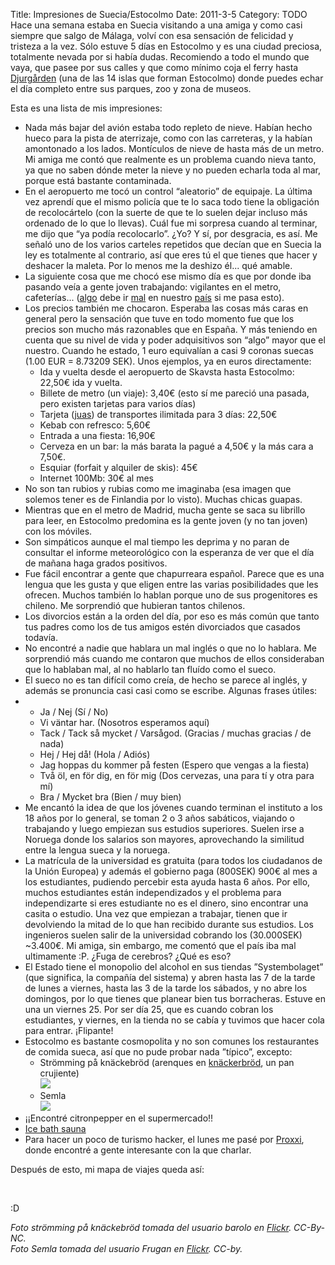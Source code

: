 Title: Impresiones de Suecia/Estocolmo
Date: 2011-3-5
Category: TODO
Hace una semana estaba en Suecia visitando a una amiga y como casi siempre que salgo de Málaga, volví con esa sensación de felicidad y
tristeza a la vez. Sólo estuve 5 días en Estocolmo y es una ciudad preciosa, totalmente nevada por si había dudas. Recomiendo a todo el
mundo que vaya, que pasee por sus calles y que como mínimo coja el ferry hasta
[Djurgården](https://secure.wikimedia.org/wikipedia/es/wiki/Djurg%C3%A5rden) (una de las 14 islas que forman Estocolmo) donde puedes echar
el día completo entre sus parques, zoo y zona de museos.

Esta es una lista de mis impresiones:

-   Nada más bajar del avión estaba todo repleto de nieve. Habían hecho hueco para la pista de aterrizaje, como con las carreteras, y la
    habían amontonado a los lados. Montículos de nieve de hasta más de un metro. Mi amiga me contó que realmente es un problema cuando nieva
    tanto, ya que no saben dónde meter la nieve y no pueden echarla toda al mar, porque está bastante contaminada.
-   En el aeropuerto me tocó un control “aleatorio” de equipaje. La última vez aprendí que el mismo policía que te lo saca todo tiene la
    obligación de recolocártelo (con la suerte de que te lo suelen dejar incluso más ordenado de lo que lo llevas). Cuál fue mi sorpresa
    cuando al terminar, me dijo que “ya podía recolocarlo”. ¿Yo? Y sí, por desgracia, es así. Me señaló uno de los varios carteles repetidos
    que decían que en Suecia la ley es totalmente al contrario, así que eres tú el que tienes que hacer y deshacer la maleta. Por lo menos
    me la deshizo él... qué amable.
-   La siguiente cosa que me chocó ese mismo día es que por donde iba pasando veía a gente joven trabajando: vigilantes en el metro,
    cafeterías... ([algo](http://www.euribor.com.es/2010/01/12/espana-lidera-el-paro-joven-en-europa/comment-page-1/) debe ir
    [mal](http://www.elpais.com/articulo/economia/Paro/juvenil/exito/fracaso/anos/elpepueco/20110126elpepueco_7/Tes) en nuestro
    [país](http://www.nolesvotes.com) si me pasa esto). 
-   Los precios también me chocaron. Esperaba las cosas más caras en general pero la sensación que tuve en todo momento fue que los precios
    son mucho más razonables que en España. Y más teniendo en cuenta que su nivel de vida y poder adquisitivos son “algo” mayor que el
    nuestro. Cuando he estado, 1 euro equivalían a casi 9 coronas suecas (1.00 EUR = 8.73209 SEK). Unos ejemplos, ya en euros directamente:
    -   Ida y vuelta desde el aeropuerto de Skavsta hasta Estocolmo: 22,50€ ida y vuelta.
    -   Billete de metro (un viaje): 3,40€ (esto sí me pareció una pasada, pero existen tarjetas para varios días)
    -   Tarjeta ([juas](https://events.ccc.de/congress/2010/Fahrplan/events/4036.en.html)) de transportes ilimitada para 3 días: 22,50€
    -   Kebab con refresco: 5,60€
    -   Entrada a una fiesta: 16,90€
    -   Cerveza en un bar: la más barata la pagué a 4,50€ y la más cara a 7,50€.
    -   Esquiar (forfait y alquiler de skis): 45€
    -   Internet 100Mb: 30€ al mes
-   No son tan rubios y rubias como me imaginaba (esa imagen que solemos tener es de Finlandia por lo visto). Muchas chicas guapas.
-   Mientras que en el metro de Madrid, mucha gente se saca su librillo para leer, en Estocolmo predomina es la gente joven (y no tan joven)
    con los móviles.
-   Son simpáticos aunque el mal tiempo les deprima y no paran de consultar el informe meteorológico con la esperanza de ver que el día de
    mañana haga grados positivos.
-   Fue fácil encontrar a gente que chapurreara español. Parece que es una lengua que les gusta y que eligen entre las varias posibilidades
    que les ofrecen. Muchos también lo hablan porque uno de sus progenitores es chileno. Me sorprendió que hubieran tantos chilenos.
-   Los divorcios están a la orden del día, por eso es más común que tanto tus padres como los de tus amigos estén divorciados que casados
    todavía.
-   No encontré a nadie que hablara un mal inglés o que no lo hablara. Me sorprendió más cuando me contaron que muchos de ellos consideraban
    que lo hablaban mal, al no hablarlo tan fluído como el sueco.
-   El sueco no es tan difícil como creía, de hecho se parece al inglés, y además se pronuncia casi casi como se escribe. Algunas frases
    útiles:
-   -   Ja / Nej (Sí / No)
    -   Vi väntar har. (Nosotros esperamos aquí)
    -   Tack / Tack så mycket / Varsågod. (Gracias / muchas gracias / de nada)
    -   Hej / Hej då! (Hola / Adiós)
    -   Jag hoppas du kommer på festen (Espero que vengas a la fiesta)
    -   Två öl, en för dig, en för mig (Dos cervezas, una para tí y otra para mí)
    -   Bra / Mycket bra (Bien / muy bien)
-   Me encantó la idea de que los jóvenes cuando terminan el instituto a los 18 años por lo general, se toman 2 o 3 años sabáticos, viajando
    o trabajando y luego empiezan sus estudios superiores. Suelen irse a Noruega donde los salarios son mayores, aprovechando la similitud
    entre la lengua sueca y la noruega.
-   La matrícula de la universidad es gratuita (para todos los ciudadanos de la Unión Europea) y además el gobierno paga (800SEK) 900€ al
    mes a los estudiantes, pudiendo percebir esta ayuda hasta 6 años. Por ello, muchos estudiantes están independizados y el problema para
    independizarte si eres estudiante no es el dinero, sino encontrar una casita o estudio. Una vez que empiezan a trabajar, tienen que ir
    devolviendo la mitad de lo que han recibido durante sus estudios. Los ingenieros suelen salir de la universidad cobrando los (30.000SEK)
    \~3.400€. Mi amiga, sin embargo, me comentó que el país iba mal ultimamente :P. ¿Fuga de cerebros? ¿Qué es eso?
-   El Estado tiene el monopolio del alcohol en sus tiendas ”Systembolaget” (que significa, la compañía del sistema) y abren hasta las 7 de
    la tarde de lunes a viernes, hasta las 3 de la tarde los sábados, y no abre los domingos, por lo que tienes que planear bien tus
    borracheras. Estuve en una un viernes 25. Por ser día 25, que es cuando cobran los estudiantes, y viernes, en la tienda no se cabía y
    tuvimos que hacer cola para entrar. ¡Flipante!
-   Estocolmo es bastante cosmopolita y no son comunes los restaurantes de comida sueca, así que no pude probar nada ”típico”, excepto:
    -   Strömming på knäckebröd (arenques en [knäckerbröd](https://secure.wikimedia.org/wikipedia/es/wiki/Knäckebröd), un pan crujiente)\
         ![](http://lainconscienciadepablo.net/pictures/strömming%20knäckerbröd.jpg)
    -   Semla\
         ![](http://lainconscienciadepablo.net/pictures/semla.jpg)
-   ¡¡Encontré citronpepper en el supermercado!!
-   [Ice bath sauna](http://www.youtube.com/watch?v=zCpVB_gDv2M)
-   Para hacer un poco de turismo hacker, el lunes me pasé por [Proxxi](http://hackerspaces.org/wiki/Proxxi), donde encontré a gente
    interesante con la que charlar.

Después de esto, mi mapa de viajes queda así: 

 

:D

*Foto strömming på knäckebröd tomada del usuario barolo en [Flickr](http://www.flickr.com/photos/barolo/208104867/). CC-By-NC.\
 Foto Semla tomada del usuario Frugan en [Flickr](http://www.flickr.com/photos/67047805@N00/382693637). CC-by.*

[](http://www.lainconscienciadepablo.net/content/impresiones-sueciaestocolmo)

